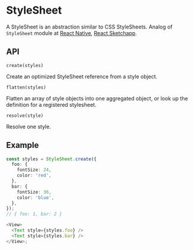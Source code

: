 # StyleSheet

A StyleSheet is an abstraction similar to CSS StyleSheets.
Analog of `StyleSheet` module at [React Native](https://facebook.github.io/react-native/docs/stylesheet), 
[React Sketchapp](http://airbnb.io/react-sketchapp/docs/API.html#stylesheet).

## API

`create(styles)`

Create an optimized StyleSheet reference from a style object.

`flatten(styles)`

Flatten an array of style objects into one aggregated object, or look up the definition for a registered stylesheet.

`resolve(style)`

Resolve one style.

## Example

```typescript
const styles = StyleSheet.create({
  foo: {
    fontSize: 24,
    color: 'red',
  },
  bar: {
    fontSize: 36,
    color: 'blue',
  },
});
// { foo: 1, bar: 2 }

<View>
  <Text style={styles.foo} />
  <Text style={styles.bar} />
</View>;
```
